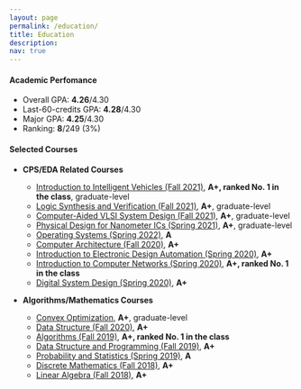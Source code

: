 ```yaml
---
layout: page
permalink: /education/
title: Education
description:
nav: true
---
```


#### Academic Perfomance
* Overall GPA: **4.26**/4.30
* Last-60-credits GPA: **4.28**/4.30
* Major GPA: **4.25**/4.30
* Ranking: **8**/249 (3%)

#### Selected Courses
* **CPS/EDA Related Courses**
    * [Introduction to Intelligent Vehicles (Fall 2021)](https://nol.ntu.edu.tw/nol/coursesearch/print_table.php?course_id=922%20U4490&class=&dpt_code=9220&ser_no=76804&semester=110-1&lang=CH), **A+, ranked No. 1 in the class**, graduate-level
    * [Logic Synthesis and Verification (Fall 2021)](https://nol.ntu.edu.tw/nol/coursesearch/print_table.php?course_id=943%20U0300&class=&dpt_code=9430&ser_no=81953&semester=110-1&lang=CH), **A+**, graduate-level
    * [Computer-Aided VLSI System Design (Fall 2021)](https://nol.ntu.edu.tw/nol/coursesearch/print_table.php?course_id=943%20U0240&class=&dpt_code=9450&ser_no=16603&semester=110-1&lang=CH), **A+**, graduate-level
    * [Physical Design for Nanometer ICs (Spring 2021)](https://nol.ntu.edu.tw/nol/coursesearch/print_table.php?course_id=943%20U0280&class=&dpt_code=9210&ser_no=19864&semester=109-2&lang=CH), **A+**, graduate-level
    * [Operating Systems (Spring 2022)](https://cool.ntu.edu.tw/courses/11767/assignments/syllabus), **A**
    * [Computer Architecture (Fall 2020)](https://nol.ntu.edu.tw/nol/coursesearch/print_table.php?course_id=901%2043200&class=&dpt_code=9010&ser_no=88478&semester=109-1&lang=CH), **A+**
    * [Introduction to Electronic Design Automation (Spring 2020)](https://ceiba.ntu.edu.tw/course/1293d7/index.htm), **A+**
    * [Introduction to Computer Networks (Spring 2020)](https://homepage.ntu.edu.tw/~pollyhuang/teach/intro-cn-spring-20/), **A+, ranked No. 1 in the class**
    * [Digital System Design (Spring 2020)](https://nol.ntu.edu.tw/nol/coursesearch/print_table.php?course_id=901%2043500&class=&dpt_code=9010&ser_no=63277&semester=108-2&lang=CH), **A+**

* **Algorithms/Mathematics Courses**
    * [Convex Optimization](https://nol.ntu.edu.tw/nol/coursesearch/print_table.php?course_id=922%20U4490&class=&dpt_code=9220&ser_no=76804&semester=110-1&lang=CH), **A+**, graduate-level
    * [Data Structure (Fall 2020)](http://ccf.ee.ntu.edu.tw/~yen/courses/ds20F.html), **A+**
    * [Algorithms (Fall 2019)](https://nol.ntu.edu.tw/nol/coursesearch/print_table.php?course_id=901%2039000&class=01&dpt_code=9010&ser_no=19610&semester=108-1&lang=CH), **A+, ranked No. 1 in the class**
    * [Data Structure and Programming (Fall 2019)](https://nol.ntu.edu.tw/nol/coursesearch/print_table.php?course_id=901%2031900&class=&dpt_code=9010&ser_no=46927&semester=108-1&lang=CH), **A+**
    * [Probability and Statistics (Spring 2019)](https://nol.ntu.edu.tw/nol/coursesearch/print_table.php?course_id=901%2021000&class=01&dpt_code=9010&ser_no=52185&semester=107-2&lang=CH), **A**
    * [Discrete Mathematics (Fall 2018)](https://nol.ntu.edu.tw/nol/coursesearch/print_table.php?course_id=901%2021100&class=03&dpt_code=9010&ser_no=10129&semester=106-2&lang=EN), **A+**
    * [Linear Algebra (Fall 2018)](https://nol.ntu.edu.tw/nol/coursesearch/print_table.php?course_id=901%2010030&class=02&dpt_code=9010&ser_no=41440&semester=107-1&lang=EN), **A+**
